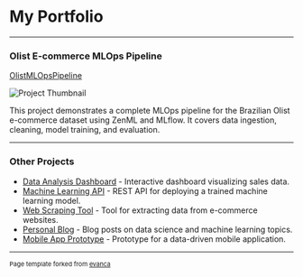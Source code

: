 # My Portfolio

---

### Olist E-commerce MLOps Pipeline

[OlistMLOpsPipeline](https://phanindrakumar08.github.io/OlistMLOpsPipeline-using-ZenML/)

<img src="images/dummy_thumbnail.jpg?raw=true" alt="Project Thumbnail"/>

This project demonstrates a complete MLOps pipeline for the Brazilian Olist e-commerce dataset using ZenML and MLflow. It covers data ingestion, cleaning, model training, and evaluation.

---

### Other Projects

- [Data Analysis Dashboard](https://your-analysis-dashboard.com/) - Interactive dashboard visualizing sales data.
- [Machine Learning API](https://your-ml-api.com/) - REST API for deploying a trained machine learning model.
- [Web Scraping Tool](https://your-web-scraper.com/) - Tool for extracting data from e-commerce websites.
- [Personal Blog](https://your-personal-blog.com/) - Blog posts on data science and machine learning topics.
- [Mobile App Prototype](https://your-mobile-app.com/) - Prototype for a data-driven mobile application.

---

<p style="font-size:11px">Page template forked from <a href="https://github.com/evanca/quick-portfolio">evanca</a></p>

